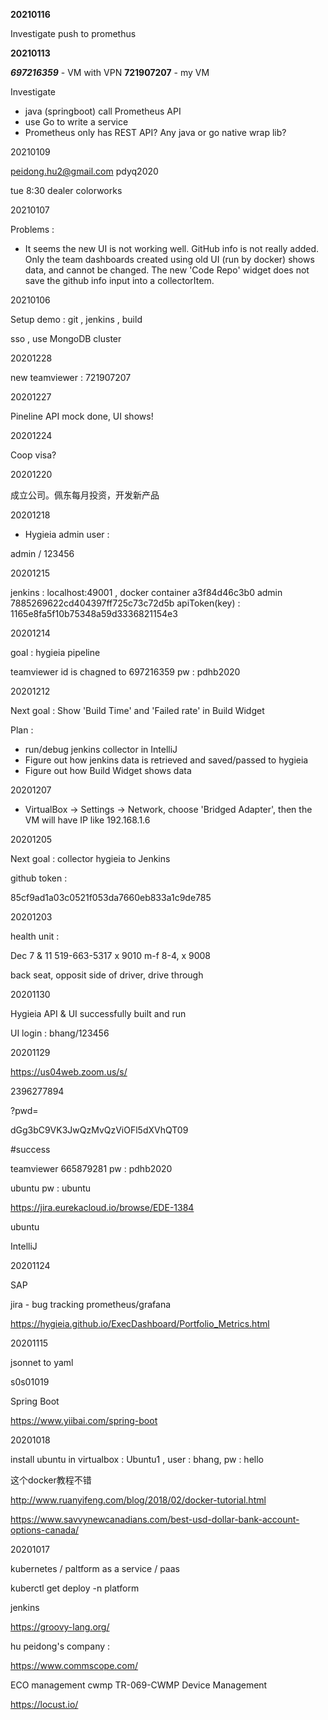 

**20210116**



Investigate push to promethus



**20210113**

***697216359*** - VM with VPN
**721907207** - my VM

Investigate 
- java (springboot) call Prometheus API
- use Go to write a service
- Prometheus only has REST API? Any java or go native wrap lib?

20210109

peidong.hu2@gmail.com
pdyq2020

tue 8:30 dealer colorworks

20210107

Problems : 
- It seems the new UI is not working well. GitHub info is not really added. Only the team dashboards created using old UI (run by docker) shows data, and cannot be changed. The new 'Code Repo' widget does not save the github info input into a collectorItem.

20210106

Setup demo : git , jenkins , build

sso , use MongoDB cluster

20201228

new teamviewer : 721907207

20201227

Pineline API mock done, UI shows!

20201224

Coop visa?

20201220

成立公司。佩东每月投资，开发新产品

20201218

* Hygieia admin user :

admin / 123456

20201215

jenkins : localhost:49001 , docker container a3f84d46c3b0
admin
7885269622cd404397ff725c73c72d5b
apiToken(key) : 1165e8fa5f10b75348a59d3336821154e3

20201214

goal : hygieia pipeline

teamviewer id is chagned to 697216359
pw : pdhb2020

20201212

Next goal : Show 'Build Time' and 'Failed rate' in Build Widget

Plan : 
- run/debug jenkins collector in IntelliJ
- Figure out how jenkins data is retrieved and saved/passed to hygieia
- Figure out how Build Widget shows data

20201207

* VirtualBox -> Settings -> Network, choose 'Bridged Adapter', then the VM will have IP like 192.168.1.6

20201205

Next goal : collector hygieia to Jenkins

github token : 

85cf9ad1a03c0521f053da7660eb833a1c9de785


20201203

health unit :

Dec 7 & 11 519-663-5317 x 9010 m-f 8-4, x 9008 

back seat, opposit side of driver, drive through

20201130

Hygieia API & UI successfully built and run

UI login : bhang/123456


20201129

https://us04web.zoom.us/s/

2396277894

?pwd=

dGg3bC9VK3JwQzMvQzViOFl5dXVhQT09

#success

teamviewer
665879281
pw : pdhb2020

ubuntu pw : ubuntu

https://jira.eurekacloud.io/browse/EDE-1384

ubuntu

IntelliJ

20201124

SAP

jira - bug tracking
prometheus/grafana

https://hygieia.github.io/ExecDashboard/Portfolio_Metrics.html




20201115

jsonnet to yaml



s0s01019

Spring Boot

https://www.yiibai.com/spring-boot


20201018

install ubuntu in virtualbox :
Ubuntu1 , user : bhang, pw : hello

这个docker教程不错

http://www.ruanyifeng.com/blog/2018/02/docker-tutorial.html

https://www.savvynewcanadians.com/best-usd-dollar-bank-account-options-canada/

20201017

kubernetes / paltform as a service / paas

kuberctl get deploy -n platform

jenkins

https://groovy-lang.org/


hu peidong's company : 

https://www.commscope.com/

ECO management
cwmp
TR-069-CWMP Device Management 

https://locust.io/

